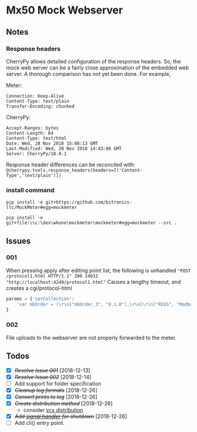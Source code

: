 # Mx50 Mock Webserver

## Notes

### Response headers

CherryPy allows detailed configuration of the response headers.  So, the mock
web server can be a fairly close approximation of the embedded web server.  A
thorough comparison has not yet been done.  For example,

Meter:

    Connection: Keep-Alive
    Content-Type: text/plain
    Transfer-Encoding: chunked

CherryPy:

    Accept-Ranges: bytes
    Content-Length: 64
    Content-Type: text/html
    Date: Wed, 28 Nov 2018 15:08:13 GMT
    Last-Modified: Wed, 28 Nov 2018 14:43:06 GMT
    Server: CherryPy/18.0.1

Response header differences can be reconciled with:
`@cherrypy.tools.response_headers(headers=[('Content-Type','text/plain')])`

### install command

```shell
pip install -e git+https://github.com/bitronics-llc/MockMeter#egg=mockmeter

pip install -e git+file:\\c:\dev\wkone\mockmeter\mockmeter#egg=mockmeter --src .
```

## Issues

### 001

When pressing apply after editing point list, the following is unhandled
`"POST /protocol1.html HTTP/1.1" 200 24032 "http://localhost:4249/protocol1.html"`
Causes a lengthy timeout, and creates a cgi/protocol-html

``` python
params = {'serCollection':
    'var mbOrder = [\r\n["mbOrder_3", "0.1.0"],\r\n[\r\n["REGS", "Modbus Registers", 40001],\r\n["dbIdx", "calcType"],\r\n[2070,79],\r\n[5,37], ...'
}
```

### 002

File uploads to the webserver are not properly forwarded to the meter.

## Todos

* [X] ~~*Resolve Issue 001*~~ [2018-12-13]
* [X] ~~*Resolve Issue 002*~~ [2018-12-14]
* [ ] Add support for folder specification
* [X] ~~*Cleanup log formats*~~ [2018-12-26]
* [X] ~~*Convert prints to log*~~ [2018-12-26]
* [X] ~~*Create distribution method*~~ [2018-12-26]
  * consider [vcs distribution](https://pip.pypa.io/en/latest/reference/pip_install/#vcs-support)
* [X] ~~*Add [signal handler](http://docs.cherrypy.org/en/latest/pkg/cherrypy.process.html#cherrypy.process.plugins.SignalHandler) for shutdown*~~ [2018-12-26]
* [ ] Add cli() entry point.

